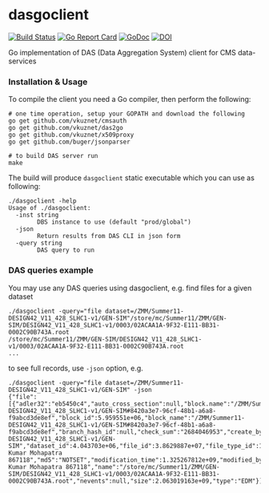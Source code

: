 # dasgoclient

[![Build Status](https://travis-ci.org/vkuznet/dasgoclient.svg?branch=master)](https://travis-ci.org/vkuznet/dasgoclient)
[![Go Report Card](https://goreportcard.com/badge/github.com/vkuznet/dasgoclient)](https://goreportcard.com/report/github.com/vkuznet/dasgoclient)
[![GoDoc](https://godoc.org/github.com/vkuznet/dasgoclient?status.svg)](https://godoc.org/github.com/vkuznet/dasgoclient)
[![DOI](https://zenodo.org/badge/78777726.svg)](https://zenodo.org/badge/78777726.svg)

Go implementation of DAS (Data Aggregation System) client for CMS data-services

### Installation & Usage

To compile the client you need a Go compiler, then perform the following:

```
# one time operation, setup your GOPATH and download the following
go get github.com/vkuznet/cmsauth
go get github.com/vkuznet/das2go
go get github.com/vkuznet/x509proxy
go get github.com/buger/jsonparser

# to build DAS server run
make
```

The build will produce ```dasgoclient``` static executable which you can use as following:
```
./dasgoclient -help
Usage of ./dasgoclient:
  -inst string
        DBS instance to use (default "prod/global")
  -json
        Return results from DAS CLI in json form
  -query string
        DAS query to run
```

### DAS queries example
You may use any DAS queries using dasgoclient, e.g. find files for a given dataset
```
./dasgoclient -query="file dataset=/ZMM/Summer11-DESIGN42_V11_428_SLHC1-v1/GEN-SIM"/store/mc/Summer11/ZMM/GEN-SIM/DESIGN42_V11_428_SLHC1-v1/0003/02ACAA1A-9F32-E111-BB31-0002C90B743A.root
/store/mc/Summer11/ZMM/GEN-SIM/DESIGN42_V11_428_SLHC1-v1/0003/02ACAA1A-9F32-E111-BB31-0002C90B743A.root
...
```
to see full records, use `-json` option, e.g.
```
./dasgoclient -query="file dataset=/ZMM/Summer11-DESIGN42_V11_428_SLHC1-v1/GEN-SIM" -json
{"file":[{"adler32":"eb5450c4","auto_cross_section":null,"block.name":"/ZMM/Summer11-DESIGN42_V11_428_SLHC1-v1/GEN-SIM#8420a3e7-96cf-48b1-a6a8-f9abcd3de8ef","block_id":5.959551e+06,"block_name":"/ZMM/Summer11-DESIGN42_V11_428_SLHC1-v1/GEN-SIM#8420a3e7-96cf-48b1-a6a8-f9abcd3de8ef","branch_hash_id":null,"check_sum":"2684046953","create_by":"cmsprod@cmsprod01.hep.wisc.edu","created_by":"cmsprod@cmsprod01.hep.wisc.edu","creation_date":1.325221208e+09,"creation_time":1.325221208e+09,"dataset":"/ZMM/Summer11-DESIGN42_V11_428_SLHC1-v1/GEN-SIM","dataset_id":4.043703e+06,"file_id":3.8629887e+07,"file_type_id":1,"is_file_valid":1,"last_modification_date":1.325267812e+09,"last_modified_by":"/DC=org/DC=doegrids/OU=People/CN=Ajit Kumar Mohapatra 867118","md5":"NOTSET","modification_time":1.325267812e+09,"modified_by":"/DC=org/DC=doegrids/OU=People/CN=Ajit Kumar Mohapatra 867118","name":"/store/mc/Summer11/ZMM/GEN-SIM/DESIGN42_V11_428_SLHC1-v1/0003/02ACAA1A-9F32-E111-BB31-0002C90B743A.root","nevents":null,"size":2.063019163e+09,"type":"EDM"}]}
```
